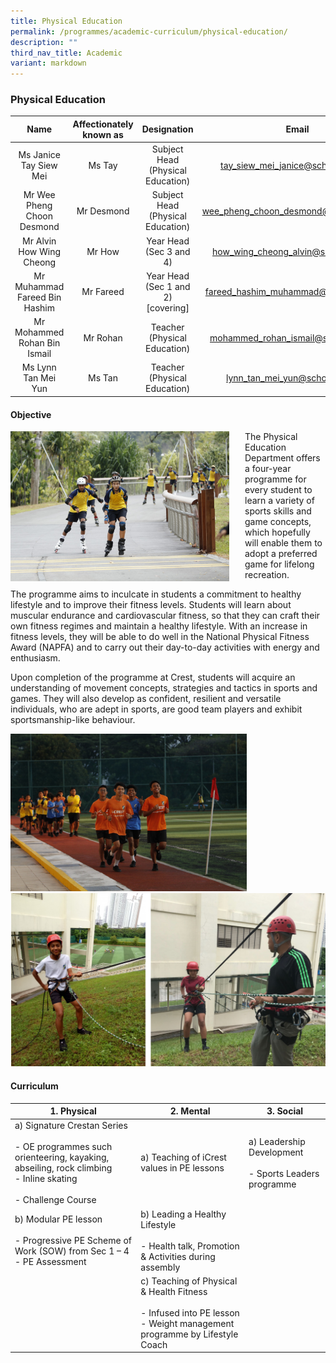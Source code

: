 ```yaml
---
title: Physical Education
permalink: /programmes/academic-curriculum/physical-education/
description: ""
third_nav_title: Academic
variant: markdown
---
```

### Physical Education

| Name | Affectionately<br>known as | Designation | Email |
|:---:|:---:|:---:|:---:|
| Ms Janice Tay Siew Mei | Ms Tay | Subject Head<br>(Physical Education) | [tay\_siew\_mei\_janice@schools.gov.sg](mailto:tay_siew_mei_janice@schools.gov.sg) |
| Mr Wee Pheng Choon Desmond | Mr Desmond | Subject Head<br>(Physical Education) | [wee\_pheng\_choon\_desmond@schools.gov.sg](mailto:wee_pheng_choon_desmond@schools.gov.sg) |
| Mr Alvin How Wing Cheong | Mr How | Year Head<br>(Sec 3 and 4) | [how\_wing\_cheong\_alvin@schools.gov.sg](mailto:how_wing_cheong_alvin@schools.gov.sg) |
| Mr Muhammad Fareed Bin Hashim | Mr Fareed | Year Head<br>(Sec 1 and 2)<br>[covering] | fareed_hashim_muhammad@schools.gov.sg |
| Mr Mohammed Rohan Bin Ismail | Mr Rohan | Teacher<br>(Physical Education) | [mohammed\_rohan\_ismail@schools.gov.sg](mailto:mohammed_rohan_ismail@schools.gov.sg) |
| Ms Lynn Tan Mei Yun | Ms Tan | Teacher<br>(Physical Education) | [lynn\_tan\_mei\_yun@schools.gov.sg](mailto:lynn_tan_mei_yun@schools.gov.sg) |


#### Objective

<img src="/images/pe1.jpg" style="width:350px;height:240px;margin-right:25px;" align="left">

The Physical Education Department offers a four-year programme for every student to learn a variety of sports skills and game concepts, which hopefully will enable them to adopt a preferred game for lifelong recreation.

The programme aims to inculcate in students a commitment to healthy lifestyle and to improve their fitness levels. Students will learn about muscular endurance and cardiovascular fitness, so that they can craft their own fitness regimes and maintain a healthy lifestyle. With an increase in fitness levels, they will be able to do well in the National Physical Fitness Award (NAPFA) and to carry out their day-to-day activities with energy and enthusiasm.

Upon completion of the programme at Crest, students will acquire an understanding of movement concepts, strategies and tactics in sports and games. They will also develop as confident, resilient and versatile individuals, who are adept in sports, are good team players and exhibit sportsmanship-like behaviour.

<img src="/images/pe2.jpg" style="width:75%">
<br>
<img src="/images/pe3.png" style="width:100%">

#### Curriculum

| 1. Physical |  2. Mental | 3. Social |
|---|---|---|
| a) Signature Crestan Series<br><br>- OE programmes such orienteering, kayaking, abseiling, rock climbing<br>- Inline skating<br><br>- Challenge Course | a) Teaching of iCrest values in PE lessons | a) Leadership Development<br><br>- Sports Leaders programme |
| b) Modular PE lesson<br><br>- Progressive PE Scheme of Work (SOW) from Sec 1 – 4<br>- PE Assessment | b) Leading a Healthy Lifestyle<br><br>- Health talk, Promotion &amp; Activities during assembly |  |
|  | c) Teaching of Physical &amp; Health Fitness<br><br>- Infused into PE lesson<br>- Weight management programme by Lifestyle Coach |   |